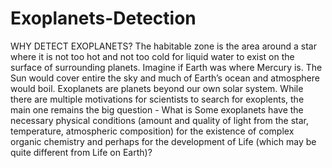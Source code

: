 # Exoplanets-Detection
WHY DETECT EXOPLANETS?
The habitable zone is the area around a star where it is not too hot and not too cold for liquid water to exist on the surface of surrounding planets. Imagine if Earth was where Mercury is. The Sun would cover entire the sky and  much of Earth’s ocean and atmosphere would boil. 
Exoplanets are planets beyond our own solar system. While there are multiple motivations for scientists to search for exoplents, the main one remains the big question - What is Some exoplanets have the necessary physical conditions (amount and quality of light from the star, temperature, atmospheric composition) for the existence of complex organic chemistry and perhaps for the development of Life (which may be quite different from Life on Earth)? 
